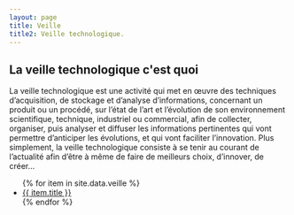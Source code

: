 ```yaml
---
layout: page
title: Veille
title2: Veille technologique.
---
```

## La veille technologique c'est quoi 

La veille technologique est une activité qui met en œuvre des techniques d’acquisition, de stockage et d’analyse d’informations, concernant un produit ou un procédé, sur l’état de l’art et l’évolution de son environnement scientifique, technique, industriel ou commercial, afin de collecter, organiser, puis analyser et diffuser les informations pertinentes qui vont permettre d’anticiper les évolutions, et qui vont faciliter l’innovation.
Plus simplement, la veille technologique consiste à se tenir au courant de l’actualité afin d’être à même de faire de meilleurs choix, d’innover, de créer…

<div class="veille grid">
    <ul class="item">
    {% for item in site.data.veille %}
    <li>
        <div class="item_content">
            <a target="_blank" href="{{ item.url }}" class="item_link"></a>
            <a href="{{ item.url  }}" class="title">{{ item.title }}</a>
            <span class="thumb" style='height: 178.72px; background-image: url("{{ site.url }}{{ item.thumb | prepend: "/content/"}}");'></span>
        </div>
    </li>
    {% endfor %}
    </ul>
</div>